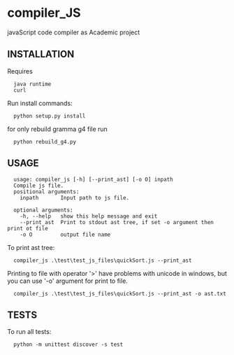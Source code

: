 # compiler_JS
javaScript code compiler as Academic project

INSTALLATION
------------
Requires

      java runtime
      curl

Run install commands:

      python setup.py install

for only rebuild gramma g4 file run

      python rebuild_g4.py

USAGE
------------
      usage: compiler_js [-h] [--print_ast] [-o O] inpath
      Compile js file.
      positional arguments:
        inpath       Input path to js file.

      optional arguments:
        -h, --help   show this help message and exit
        --print_ast  Print to stdout ast tree, if set -o argument then print ot file
        -o O         output file name

To print ast tree:

      compiler_js .\test\test_js_files\quickSort.js --print_ast

Printing to file with operator '>' have problems with unicode in windows, but you can use '-o' argument for print to file.

      compiler_js .\test\test_js_files\quickSort.js --print_ast -o ast.txt


TESTS
------------
To run all tests:

      python -m unittest discover -s test
